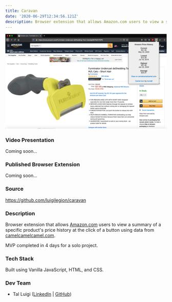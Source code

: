 ```yaml
---
title: Caravan
date: '2020-06-29T12:34:56.121Z'
description: Browser extension that allows Amazon.com users to view a summary of a specific product's price history at the click of a button using data from camelcamelcamel.com.
---
```


![Caravan Screenshot](./screenshot.png)

### Video Presentation

Coming soon...

### Published Browser Extension

Coming soon...

### Source

<https://github.com/luigilegion/caravan>

### Description

Browser extension that allows [Amazon.com](https://www.amazon.com) users to view a summary of a specific product's price history at the click of a button using data from [camelcamelcamel.com](https://camelcamelcamel.com).

MVP completed in 4 days for a solo project.

### Tech Stack

Built using Vanilla JavaScript, HTML, and CSS.

### Dev Team

- Tal Luigi ([LinkedIn](https://www.linkedin.com/in/talluigi) | [GitHub](https://github.com/luigilegion))
